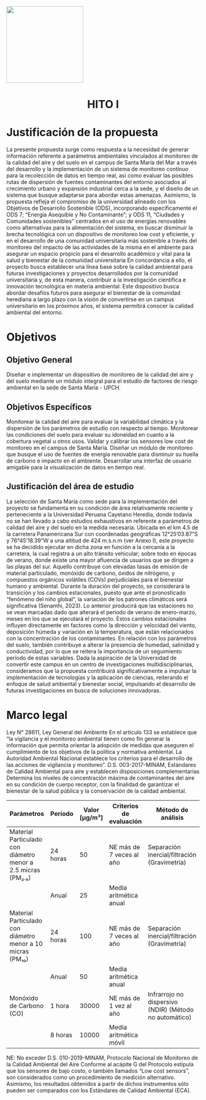 <p align="left">
  <img src="https://seeklogo.com/images/U/u-cayetano-heredia-logo-CA435ADF8C-seeklogo.com.png" width="200">
  <h1 align="center">HITO I</h1>
</p>
 
# Justificación de la propuesta

La presente propuesta surge como respuesta a la necesidad de generar información referente a parámetros ambientales vinculados al monitoreo de la calidad del aire y del suelo en el campus de Santa María del Mar a través del desarrollo y la implementación de un sistema de monitoreo continuo para la recolección de datos en tiempo real, así como evaluar las posibles rutas de dispersión de fuentes contaminantes del entorno asociados al crecimiento urbano y expansión industrial cerca a la sede, y el diseño de un sistema que busque adaptarse para abordar estas amenazas. Asimismo, la propuesta refleja el compromiso de la universidad alineado con los Objetivos de Desarrollo Sostenible (ODS), incorporando específicamente el ODS 7; “Energía Asequible y No Contaminante”; y ODS 11, “Ciudades y Comunidades sostenibles” centrados en el uso de energías renovables como alternativas para la alimentación del sistema, en buscar disminuir la brecha tecnológica con un dispositivo de monitoreo low cost y eficiente, y en el desarrollo de una comunidad universitaria más sostenible a través del monitoreo del impacto de las actividades de la misma en el ambiente para asegurar un espacio propicio para el desarrollo académico y vital para la salud y bienestar de la comunidad universitaria
En concordancia a ello, el proyecto busca establecer una línea base sobre la calidad ambiental para futuras investigaciones y proyectos desarrollados por la comunidad universitaria y, de esta manera, contribuir a la investigación científica e innovación tecnológica en materia ambiental. Este dispositivo busca abordar desafíos futuros para asegurar el bienestar de la comunidad herediana a largo plazo con la visión de convertirse en un campus universitario en los próximos años, el sistema permitirá conocer la calidad ambiental del entorno.


# Objetivos

## Objetivo General
Diseñar e implementar un dispositivo de monitoreo de la calidad del aire y del suelo mediante un módulo integral para el estudio de factores de riesgo ambiental en la sede de Santa María - UPCH.

## Objetivos Específicos
Monitorear la calidad del aire para evaluar la variabilidad climática y la dispersión de los parámetros de estudio con respecto al tiempo.
Monitorear las condiciones del suelo para evaluar su idoneidad en cuanto a la cobertura vegetal u otros usos.
Validar y calibrar los sensores low cost de monitoreo en el campus de Santa María. 
Diseñar un módulo de monitoreo que busque el uso de fuentes de energía renovable para disminuir su huella de carbono e impacto en el ambiente.
Desarrollar una interfaz de usuario amigable para la visualización de datos en tiempo real.

## Justificación del área de estudio
La selección de Santa María como sede para la implementación del proyecto se fundamenta en su condición de área relativamente reciente y perteneciente a la Universidad Peruana Cayetano Heredia, donde todavía no se han llevado a cabo estudios exhaustivos en referente a parámetros de calidad del aire y del suelo en la medida necesaria. Ubicada en el km 4.5 de la carretera Panamericana Sur con coordenadas geográficas 12°25’03.87”S y 76°45’18.39”W a una altitud de 424 m.s.n.m (ver Anexo I), este proyecto se ha decidido ejecutar en dicha zona en función a la cercanía a la carretera, la cual registra a un alto tránsito vehicular; sobre todo en épocas de verano, donde existe una mayor afluencia de usuarios que se dirigen a las playas del sur. Aquello contribuye con elevadas tasas de emisión de material particulado, monóxido de carbono, óxidos de nitrógeno, y compuestos orgánicos volátiles (COVs) perjudiciales para el bienestar humano y ambiental. Durante la duración del proyecto, se considerará la transición y los cambios estacionales, puesto que ante el pronosticado “fenómeno del niño global”, la variación de los patrones climáticos será significativa (Senamhi, 2023). Lo anterior producirá que las estaciones no se vean marcadas dado que alterará el periodo de verano de enero-marzo, meses en los que se ejecutará el proyecto. Estos cambios estacionales influyen directamente en factores como la dirección y velocidad del viento, deposición húmeda y variación en la temperatura, que están relacionados con la concentración de los contaminantes. En relación con los parámetros del suelo, también contribuye a alterar la presencia de humedad, salinidad y conductividad, por lo que se reitera la importancia de un seguimiento período de estas variables.
Dada la aspiración de la Universidad de convertir este campus en un centro de investigaciones multidisciplinarias, consideramos que la propuesta contribuirá significativamente a impulsar la implementación de tecnologías y la aplicación de ciencias, reiterando el enfoque de salud ambiental y bienestar social, impulsando el desarrollo de futuras investigaciones en busca de soluciones innovadoras.

# Marco legal
Ley N° 28611, Ley General del Ambiente 
En el artículo 133 se establece que “la vigilancia y el monitoreo ambiental tienen como fin generar la información que permita orientar la adopción de medidas que aseguren el cumplimiento de los objetivos de la política y normativa ambiental. La Autoridad Ambiental Nacional establece los criterios para el desarrollo de las acciones de vigilancia y monitoreo”.
D.S. 003-2017-MINAM, Estándares de Calidad Ambiental  para aire y establecen disposiciones complementarias 
Determina los niveles de concentración máxima de contaminantes del aire en su condición de  cuerpo receptor, con la finalidad de garantizar el bienestar de la salud pública y la conservación de la calidad ambiental.

| **Parámetros**                                  | **Período** | **Valor [µg/m³]** | **Criterios de evaluación**             | **Método de análisis**                                       |
|-------------------------------------------------|-------------|-------------------|-----------------------------------------|--------------------------------------------------------------|
| Material Particulado con diámetro menor a 2.5 micras (PM₂.₅) | 24 horas    | 50                | NE más de 7 veces al año               | Separación inercial/filtración (Gravimetría)                  |
|                                                 | Anual       | 25                | Media aritmética anual                  |                                                              |
| Material Particulado con diámetro menor a 10 micras (PM₁₀)  | 24 horas    | 100               | NE más de 7 veces al año               | Separación inercial/filtración (Gravimetría)                  |
|                                                 | Anual       | 50                | Media aritmética anual                  |                                                              |
| Monóxido de Carbono (CO)                        | 1 hora      | 30000             | NE más de 1 vez al año                 | Infrarrojo no dispersivo (NDIR) (Método no automático)        |
|                                                 | 8 horas     | 10000             | Media aritmética móvil                 |                                                              |


NE: No exceder 
D.S. 010-2019-MINAM, Protocolo Nacional de Monitoreo de la Calidad Ambiental del Aire 
Conforme al acápite G del Protocolo estipula que los sensores de bajo costo, o también llamados “Low cost sensors”, son considerados como un procedimiento de medición alternativo. Asimismo, los resultados obtenidos a partir de dichos instrumentos sólo pueden ser comparados con los Estándares de Calidad Ambiental (ECA).
